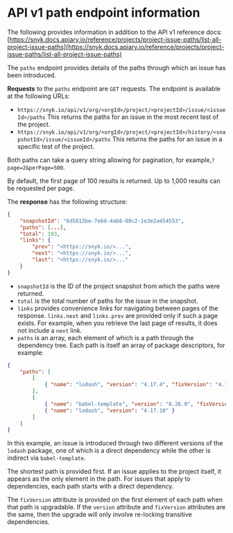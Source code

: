 # API v1 path endpoint information

The following provides information in addition to the API v1 reference docs:\
[https://snyk.docs.apiary.io/reference/projects/project-issue-paths/list-all-project-issue-paths](https://snyk.docs.apiary.io/reference/projects/project-issue-paths/list-all-project-issue-paths)

The `paths` endpoint provides details of the paths through which an issue has been introduced.

**Requests** to the `paths` endpoint are `GET` requests. The endpoint is available at the following URLs:

* `https://snyk.io/api/v1/org/<orgId>/project/<projectId>/issue/<issueId>/paths` This returns the paths for an issue in the most recent test of the project.
* `https://snyk.io/api/v1/org/<orgId>/project/<projectId>/history/<snapshotId>/issue/<issueId>/paths` This returns the paths for an issue in a specific test of the project.

Both paths can take a query string allowing for pagination, for example,`?page=2&perPage=500`.

By default, the first page of 100 results is returned. Up to 1,000 results can be requested per page.

The **response** has the following structure:

```json
{
    "snapshotId": "6d5813be-7e6d-4ab8-80c2-1e3e2a454553",
    "paths": [...],
    "total": 193,
    "links": {
        "prev": "<https://snyk.io/>...",
        "next": "<https://snyk.io/>...",
        "last": "<https://snyk.io/>..."
    }
}
```

* `snapshotId` is the ID of the project snapshot from which the paths were returned.
* `total` is the total number of paths for the issue in the snapshot.
* `links` provides convenience links for navigating between pages of the response. `links.next` and `links.prev` are provided only if such a page exists. For example, when you retrieve the last page of results, it does not include a `next` link.
* `paths` is an array, each element of which is a path through the dependency tree. Each path is itself an array of package descriptors, for example:

```json
{
    "paths": [
        [
            { "name": "lodash", "version": "4.17.4", "fixVersion": "4.17.20" }
        ],
        [ 
            { "name": "babel-template", "version": "6.26.0", "fixVersion": "6.26.0" },
            { "name": "lodash", "version": "4.17.10" }
        ]
    ]
}
```

In this example, an issue is introduced through two different versions of the `lodash` package, one of which is a direct dependency while the other is indirect via `babel-template`.

The shortest path is provided first. If an issue applies to the project itself, it appears as the only element in the path. For issues that apply to dependencies, each path starts with a direct dependency.

The `fixVersion` attribute is provided on the first element of each path when that path is upgradable. If the `version` attribute and `fixVersion` attributes are the same, then the upgrade will only involve re-locking transitive dependencies.
